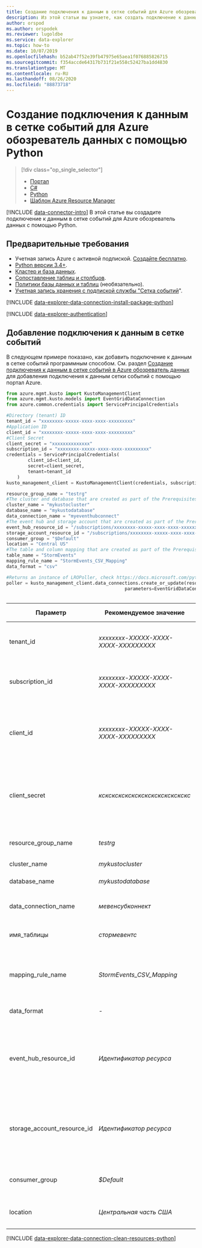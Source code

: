 ```yaml
---
title: Создание подключения к данным в сетке событий для Azure обозреватель данных с помощью Python
description: Из этой статьи вы узнаете, как создать подключение к данным в сетке событий для Azure обозреватель данных с помощью Python.
author: orspod
ms.author: orspodek
ms.reviewer: lugoldbe
ms.service: data-explorer
ms.topic: how-to
ms.date: 10/07/2019
ms.openlocfilehash: b52ab47f52e39fb47975e65aea1f076885826715
ms.sourcegitcommit: f354accde64317b731f21e558c52427ba1dd4830
ms.translationtype: MT
ms.contentlocale: ru-RU
ms.lasthandoff: 08/26/2020
ms.locfileid: "88873718"
---
```

# <a name="create-an-event-grid-data-connection-for-azure-data-explorer-by-using-python"></a>Создание подключения к данным в сетке событий для Azure обозреватель данных с помощью Python

> [!div class="op_single_selector"]
> * [Портал](ingest-data-event-grid.md)
> * [C#](data-connection-event-grid-csharp.md)
> * [Python](data-connection-event-grid-python.md)
> * [Шаблон Azure Resource Manager](data-connection-event-grid-resource-manager.md)

[!INCLUDE [data-connector-intro](includes/data-connector-intro.md)]
В этой статье вы создадите подключение к данным в сетке событий для Azure обозреватель данных с помощью Python.

## <a name="prerequisites"></a>Предварительные требования

* Учетная запись Azure с активной подпиской. [Создайте бесплатно](https://azure.microsoft.com/free/?ref=microsoft.com&utm_source=microsoft.com&utm_medium=docs&utm_campaign=visualstudio).
* [Python версии 3.4+](https://www.python.org/downloads/).
* [Кластер и база данных](create-cluster-database-python.md).
* [Сопоставление таблиц и столбцов](net-standard-ingest-data.md#create-a-table-on-your-test-cluster).
* [Политики базы данных и таблиц](database-table-policies-csharp.md) (необязательно).
* [Учетная запись хранения с подпиской службы "Сетка событий](ingest-data-event-grid.md)".

[!INCLUDE [data-explorer-data-connection-install-package-python](includes/data-explorer-data-connection-install-package-python.md)]

[!INCLUDE [data-explorer-authentication](includes/data-explorer-authentication.md)]

## <a name="add-an-event-grid-data-connection"></a>Добавление подключения к данным в сетке событий

В следующем примере показано, как добавить подключение к данным в сетке событий программным способом. См. раздел [Создание подключения к данным в сетке событий в Azure обозреватель данных](ingest-data-event-grid.md#create-an-event-grid-data-connection-in-azure-data-explorer) для добавления подключения к данным сетки событий с помощью портал Azure.


```Python
from azure.mgmt.kusto import KustoManagementClient
from azure.mgmt.kusto.models import EventGridDataConnection
from azure.common.credentials import ServicePrincipalCredentials

#Directory (tenant) ID
tenant_id = "xxxxxxxx-xxxxx-xxxx-xxxx-xxxxxxxxx"
#Application ID
client_id = "xxxxxxxx-xxxxx-xxxx-xxxx-xxxxxxxxx"
#Client Secret
client_secret = "xxxxxxxxxxxxxx"
subscription_id = "xxxxxxxx-xxxxx-xxxx-xxxx-xxxxxxxxx"
credentials = ServicePrincipalCredentials(
        client_id=client_id,
        secret=client_secret,
        tenant=tenant_id
    )
kusto_management_client = KustoManagementClient(credentials, subscription_id)

resource_group_name = "testrg"
#The cluster and database that are created as part of the Prerequisites
cluster_name = "mykustocluster"
database_name = "mykustodatabase"
data_connection_name = "myeventhubconnect"
#The event hub and storage account that are created as part of the Prerequisites
event_hub_resource_id = "/subscriptions/xxxxxxxx-xxxxx-xxxx-xxxx-xxxxxxxxx/resourceGroups/xxxxxx/providers/Microsoft.EventHub/namespaces/xxxxxx/eventhubs/xxxxxx"
storage_account_resource_id = "/subscriptions/xxxxxxxx-xxxxx-xxxx-xxxx-xxxxxxxxx/resourceGroups/xxxxxx/providers/Microsoft.Storage/storageAccounts/xxxxxx"
consumer_group = "$Default"
location = "Central US"
#The table and column mapping that are created as part of the Prerequisites
table_name = "StormEvents"
mapping_rule_name = "StormEvents_CSV_Mapping"
data_format = "csv"

#Returns an instance of LROPoller, check https://docs.microsoft.com/python/api/msrest/msrest.polling.lropoller?view=azure-python
poller = kusto_management_client.data_connections.create_or_update(resource_group_name=resource_group_name, cluster_name=cluster_name, database_name=database_name, data_connection_name=data_connection_name,
                                            parameters=EventGridDataConnection(storage_account_resource_id=storage_account_resource_id, event_hub_resource_id=event_hub_resource_id, 
                                                                                consumer_group=consumer_group, table_name=table_name, location=location, mapping_rule_name=mapping_rule_name, data_format=data_format))
```
|**Параметр** | **Рекомендуемое значение** | **Описание поля**|
|---|---|---|
| tenant_id | *xxxxxxxx-XXXXX-XXXX-XXXX-XXXXXXXXX* | Идентификатор клиента. Также известен как идентификатор каталога.|
| subscription_id | *xxxxxxxx-XXXXX-XXXX-XXXX-XXXXXXXXX* | Идентификатор подписки, используемый для создания ресурсов.|
| client_id | *xxxxxxxx-XXXXX-XXXX-XXXX-XXXXXXXXX* | Идентификатор клиента приложения, которое может получать доступ к ресурсам в клиенте.|
| client_secret | *кскскскскскскскскскскскскскс* | Секрет клиента приложения, которое может получить доступ к ресурсам в клиенте. |
| resource_group_name | *testrg* | Имя группы ресурсов, содержащей кластер.|
| cluster_name | *mykustocluster* | Имя кластера.|
| database_name | *mykustodatabase* | Имя целевой базы данных в кластере.|
| data_connection_name | *мевенсубконнект* | Требуемое имя подключения к данным.|
| имя_таблицы | *стормевентс* | Имя целевой таблицы в целевой базе данных.|
| mapping_rule_name | *StormEvents_CSV_Mapping* | Имя сопоставления столбцов, связанного с целевой таблицей.|
| data_format | *-* | Формат данных сообщения.|
| event_hub_resource_id | *Идентификатор ресурса* | Идентификатор ресурса концентратора событий, в котором сетка событий настроена для отправки событий. |
| storage_account_resource_id | *Идентификатор ресурса* | Идентификатор ресурса учетной записи хранения, в которой хранятся данные для приема. |
| consumer_group | *$Default* | Группа потребителей концентратора событий.|
| location | *Центральная часть США* | Расположение ресурса подключения к данным.|

[!INCLUDE [data-explorer-data-connection-clean-resources-python](includes/data-explorer-data-connection-clean-resources-python.md)]
